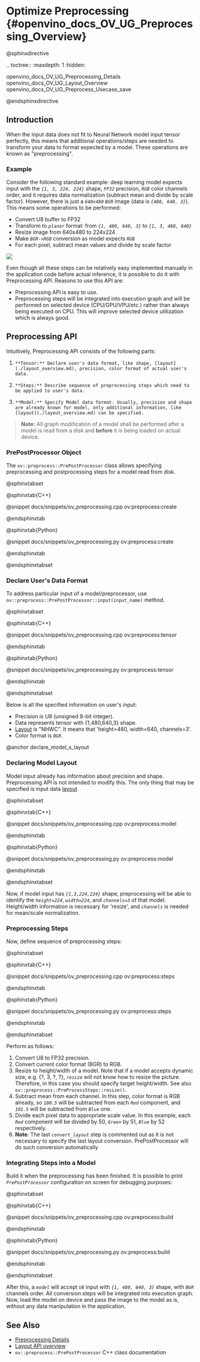 # Optimize Preprocessing {#openvino_docs_OV_UG_Preprocessing_Overview}

@sphinxdirective

.. toctree::
   :maxdepth: 1
   :hidden:

   openvino_docs_OV_UG_Preprocessing_Details
   openvino_docs_OV_UG_Layout_Overview
   openvino_docs_OV_UG_Preprocess_Usecase_save

@endsphinxdirective

## Introduction

When the input data does not fit to Neural Network model input tensor perfectly, this means that additional operations/steps are needed to transform your data to format expected by a model. These operations are known as "preprocessing".

### Example
Consider the following standard example: deep learning model expects input with the *`{1, 3, 224, 224}`* shape, *`FP32`* precision, *`RGB`* color channels order, and it requires data normalization (subtract mean and divide by scale factor). However, there is just a *`640x480`* *`BGR`* image (data is *`{480, 640, 3}`*). This means some operations to be performed:
 - Convert U8 buffer to FP32
 - Transform to *`planar`* format: from *`{1, 480, 640, 3}`* to *`{1, 3, 480, 640}`*
 - Resize image from 640x480 to 224x224
 - Make *`BGR->RGB`* conversion as model expects *`RGB`*
 - For each pixel, subtract mean values and divide by scale factor


![](img/preprocess_not_fit.png)


Even though all these steps can be relatively easy implemented manually in the application code before actual inference, it is possible to do it with Preprocessing API. Reasons to use this API are:
 - Preprocessing API is easy to use.
 - Preprocessing steps will be integrated into execution graph and will be performed on selected device (CPU/GPU/VPU/etc.) rather than always being executed on CPU. This will improve selected device utilization which is always good.

## Preprocessing API

Intuitively, Preprocessing API consists of the following parts:
 1. 	**Tensor:** Declare user's data format, like shape, [layout](./layout_overview.md), precision, color format of actual user's data.
 2. 	**Steps:** Describe sequence of preprocessing steps which need to be applied to user's data.
 3. 	**Model:** Specify Model data format. Usually, precision and shape are already known for model, only additional information, like [layout](./layout_overview.md) can be specified.

> **Note:** All graph modification of a model shall be performed after a model is read from a disk and **before** it is being loaded on actual device.

### PrePostProcessor Object

The `ov::preprocess::PrePostProcessor` class allows specifying preprocessing and postprocessing steps for a model read from disk.

@sphinxtabset

@sphinxtab{C++}

@snippet docs/snippets/ov_preprocessing.cpp ov:preprocess:create

@endsphinxtab

@sphinxtab{Python}

@snippet docs/snippets/ov_preprocessing.py ov:preprocess:create

@endsphinxtab

@endsphinxtabset

### Declare User's Data Format

To address particular input of a model/preprocessor, use `ov::preprocess::PrePostProcessor::input(input_name)` method.

@sphinxtabset

@sphinxtab{C++}

@snippet docs/snippets/ov_preprocessing.cpp ov:preprocess:tensor

@endsphinxtab

@sphinxtab{Python}

@snippet docs/snippets/ov_preprocessing.py ov:preprocess:tensor

@endsphinxtab

@endsphinxtabset

Below is all the specified information on user's input:
 - Precision is U8 (unsigned 8-bit integer).
 - Data represents tensor with {1,480,640,3} shape.
 - [Layout](./layout_overview.md) is "NHWC". It means that 'height=480, width=640, channels=3'.
 - Color format is *`BGR`*.

@anchor declare_model_s_layout
### Declaring Model Layout

Model input already has information about precision and shape. Preprocessing API is not intended to modify this. The only thing that may be specified is input data [layout](./layout_overview.md)

@sphinxtabset

@sphinxtab{C++}

@snippet docs/snippets/ov_preprocessing.cpp ov:preprocess:model

@endsphinxtab

@sphinxtab{Python}

@snippet docs/snippets/ov_preprocessing.py ov:preprocess:model

@endsphinxtab

@endsphinxtabset


Now, if model input has *`{1,3,224,224}`* shape, preprocessing will be able to identify the *`height=224`*, *`width=224`*, and *`channels=3`* of that model. Height/width information is necessary for 'resize', and *`channels`* is needed for mean/scale normalization.

### Preprocessing Steps

Now, define sequence of preprocessing steps:

@sphinxtabset

@sphinxtab{C++}

@snippet docs/snippets/ov_preprocessing.cpp ov:preprocess:steps

@endsphinxtab

@sphinxtab{Python}

@snippet docs/snippets/ov_preprocessing.py ov:preprocess:steps

@endsphinxtab

@endsphinxtabset

Perform as follows:

   1. Convert U8 to FP32 precision.
   2. Convert current color format (BGR) to RGB.
   3. Resize to height/width of a model. Note that if a model accepts dynamic size, e.g. {?, 3, ?, ?}, *`resize`* will not know how to resize the picture. Therefore, in this case you should specify target height/width. See also `ov::preprocess::PreProcessSteps::resize()`.
   4. Subtract mean from each channel. In this step, color format is RGB already, so *`100.5`* will be subtracted from each *`Red`* component, and *`101.5`* will be subtracted from *`Blue`* one.
   5. Divide each pixel data to appropriate scale value. In this example, each *`Red`* component will be divided by 50, *`Green`* by 51, *`Blue`* by 52 respectively.
   6. **Note**: The last *`convert_layout`* step is commented out as it is not necessary to specify the last layout conversion. PrePostProcessor will do such conversion automatically

### Integrating Steps into a Model

Build it when the preprocessing has been finished. It is possible to print *`PrePostProcessor`* configuration on screen for debugging purposes:

@sphinxtabset

@sphinxtab{C++}

@snippet docs/snippets/ov_preprocessing.cpp ov:preprocess:build

@endsphinxtab

@sphinxtab{Python}

@snippet docs/snippets/ov_preprocessing.py ov:preprocess:build

@endsphinxtab

@endsphinxtabset


After this, a *`model`* will accept *`U8`* input with *`{1, 480, 640, 3}`* shape, with *`BGR`* channels order. All conversion steps will be integrated into execution graph. Now, load the model on device and pass the image to the model as is, without any data manipulation in the application.


## See Also

* [Preprocessing Details](./preprocessing_details.md)
* [Layout API overview](./layout_overview.md)
* <code>ov::preprocess::PrePostProcessor</code> C++ class documentation
